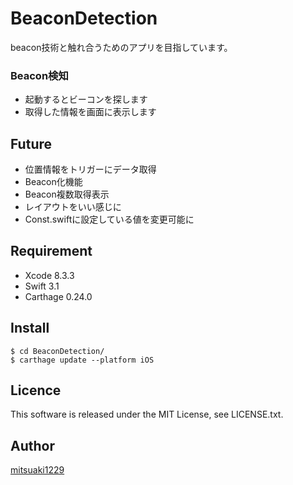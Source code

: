 BeaconDetection
====

beacon技術と触れ合うためのアプリを目指しています。

### Beacon検知

* 起動するとビーコンを探します
* 取得した情報を画面に表示します

## Future

* 位置情報をトリガーにデータ取得
* Beacon化機能
* Beacon複数取得表示
* レイアウトをいい感じに
* Const.swiftに設定している値を変更可能に

## Requirement

* Xcode 8.3.3
* Swift 3.1
* Carthage 0.24.0

## Install

```
$ cd BeaconDetection/
$ carthage update --platform iOS
```

## Licence

This software is released under the MIT License, see LICENSE.txt.

## Author

[mitsuaki1229](https://github.com/mitsuaki1229)
